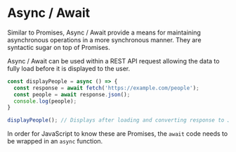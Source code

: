 # Async / Await

Similar to Promises, Async / Await provide a means for maintaining asynchronous operations in a more synchronous manner. They are syntactic sugar on top of Promises.

Async / Await can be used within a REST API request allowing the data to fully load before it is displayed to the user.

```javascript
const displayPeople = async () => {
  const response = await fetch('https://example.com/people');
  const people = await response.json();
  console.log(people);
}

displayPeople(); // Displays after loading and converting response to JSON.
```

In order for JavaScript to know these are Promises, the `await` code needs to be wrapped in an `async` function.
